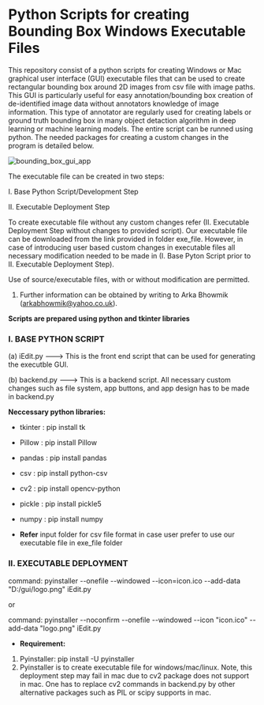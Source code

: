 # Python Scripts for creating Bounding Box Windows Executable Files

This repository consist of a python scripts for creating Windows or Mac graphical user interface (GUI) executable files that can be used to create rectangular bounding box around 2D images from csv file with image paths. This GUI is particularly useful for easy annotation/bounding box creation of de-identified image data without annotators knowledge of image information. This type of annotator are regularly used for creating labels or ground truth bounding box in many object detaction algorithm in deep learning or machine learning models. The entire script can be runned using python. The needed packages for creating a custom changes in the program is detailed below.

![bounding_box_gui_app](https://user-images.githubusercontent.com/56223140/194733596-11f4e32c-aa8f-4fa6-9cf4-58921b759c5a.png)


The executable file can be created in two steps: 

I. Base Python Script/Development Step

II. Executable Deployment Step

To create executable file without any custom changes refer (II. Executable Deployment Step without changes to provided script). Our executable file can be downloaded from the link provided in folder exe_file. However, in case of introducing user based custom changes in executable files all necessary modification needed to be made in (I. Base Pyton Script prior to II. Executable Deployment Step). 

Use of source/executable files, with or without modification are permitted.

1. Further information can be obtained by writing to Arka Bhowmik (arkabhowmik@yahoo.co.uk).

**Scripts are prepared using python and tkinter libraries**

### I. BASE PYTHON SCRIPT

(a) iEdit.py   --->  This is the front end script that can be used for generating the executble GUI.

(b) backend.py --->  This is a backend script. All necessary custom changes such as file system, app buttons, and app design has to be made in backend.py


**Neccessary python libraries:**

- tkinter     : pip install tk
- Pillow      : pip install Pillow
- pandas      : pip install pandas
- csv         : pip install python-csv
- cv2         : pip install opencv-python
- pickle      : pip install pickle5
- numpy       : pip install numpy

- **Refer** input folder for csv file format in case user prefer to use our executable file in exe_file folder

### II. EXECUTABLE DEPLOYMENT

command:  pyinstaller --onefile --windowed --icon=icon.ico --add-data "D:/gui/logo.png"  iEdit.py

or

command: pyinstaller --noconfirm --onefile --windowed --icon "icon.ico" --add-data "logo.png"  iEdit.py

- **Requirement:** 
1. Pyinstaller:  pip install -U pyinstaller
2. Pyinstaller is to create executable file for windows/mac/linux. Note, this deployment step may fail in mac due to cv2 package does not support in mac. One has to replace cv2 commands in backend.py by other alternative packages such as PIL or scipy supports in mac.
